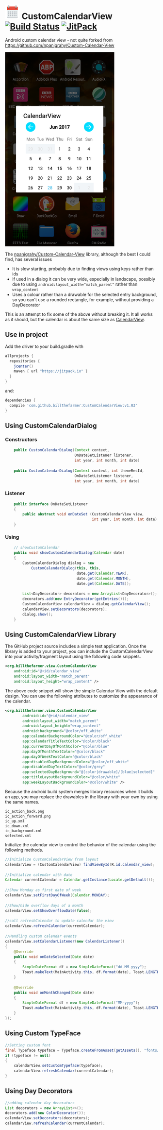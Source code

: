 # ![Logo](app/src/main/res/drawable-mdpi/ic_launcher.png) CustomCalendarView [![Build Status](https://travis-ci.org/billthefarmer/CustomCalendarView.svg?branch=master)](https://travis-ci.org/billthefarmer/CustomCalendarView) [![JitPack](https://jitpack.io/v/billthefarmer/CustomCalendarView.svg)](https://jitpack.io/#billthefarmer/CustomCalendarView)
Android custom calendar view - not quite forked from https://github.com/npanigrahy/Custom-Calendar-View

![Calendar](https://github.com/billthefarmer/billthefarmer.github.io/raw/master/images/Calendar.png)

The [npanigrahy/Custom-Calendar-View](https://github.com/npanigrahy/Custom-Calendar-View) library,
although the best I could find, has several issues
* It is slow starting, probably due to finding views using keys rather
  than ids
* If used in a dialog it can be very wide, especially in landscape,
  possibly due to using `android:layout_width="match_parent"` rather
  than `wrap_content`
* Uses a colour rather than a drawable for the selected entry
  background, so you can't use a rounded rectangle, for example,
  without providing a DayDecorator

This is an attempt to fix some of the above without breaking it. It
all works as it should, but the calendar is about the same size as
[CalendarView](https://developer.android.com/reference/android/widget/CalendarView.html).

## Use in project
Add the driver to your build.gradle with
```gradle
allprojects {
  repositories {
    jcenter()
    maven { url "https://jitpack.io" }
  }
}
```
and:
```gradle
dependencies {
  compile 'com.github.billthefarmer:CustomCalendarView:v1.03'
}
```

## Using CustomCalendarDialog
### Constructors
```java
    public CustomCalendarDialog(Context context,
                                OnDateSetListener listener,
                                int year, int month, int date)

    public CustomCalendarDialog(Context context, int themeResId, 
                                OnDateSetListener listener, 
                                int year, int month, int date)
```
### Listener
```java
    public interface OnDateSetListener
    {
        public abstract void onDateSet (CustomCalendarView view,
                                        int year, int month, int date);
    }
```
### Using
```java
    // showCustomCalendar
    public void showCustomCalendarDialog(Calendar date)
    {
        CustomCalendarDialog dialog = new
            CustomCalendarDialog(this, this,
                                 date.get(Calendar.YEAR),
                                 date.get(Calendar.MONTH),
                                 date.get(Calendar.DATE));

        List<DayDecorator> decorators = new ArrayList<DayDecorator>();
        decorators.add(new EntryDecorator(getEntries()));
        CustomCalendarView calendarView = dialog.getCalendarView();
        calendarView.setDecorators(decorators);
        dialog.show();
    }
```

## Using CustomCalendarView Library
The GitHub project source includes a simple test application. Once the
library is added to your project, you can include the
CustomCalendarView into your activity/fragment layout using the
following code snippets.
```xml
<org.billthefarmer.view.CustomCalendarView
	android:id="@+id/calendar_view"
	android:layout_width="match_parent"
	android:layout_height="wrap_content" />
```
The above code snippet will show the simple Calendar View with the
default design. You can use the following attributes to customize the
appearance of the calendar.
```xml
<org.billthefarmer.view.CustomCalendarView
        android:id="@+id/calendar_view"
        android:layout_width="match_parent"
        android:layout_height="wrap_content"
        android:background="@color/off_white"
        app:calendarBackgroundColor="@color/off_white"
        app:calendarTitleTextColor="@color/black"
        app:currentDayOfMonthColor="@color/blue"
        app:dayOfMonthTextColor="@color/black"
        app:dayOfWeekTextColor="@color/black"
        app:disabledDayBackgroundColor="@color/off_white"
        app:disabledDayTextColor="@color/grey"
        app:selectedDayBackground="@[color|drawable]/[blue|selected]"
        app:titleLayoutBackgroundColor="@color/white"
        app:weekLayoutBackgroundColor="@color/white" />
```
Because the android build system merges library resources when it
builds an app, you may replace the drawables in the library with your
own by using the same names.
```
ic_action_back.png
ic_action_forward.png
ic_up.xml
ic_down.xml
ic_background.xml
selected.xml
```
Initialize the calendar view to control the behavior of the calendar
using the following methods.
```java
//Initialize CustomCalendarView from layout
calendarView = (CustomCalendarView) findViewById(R.id.calendar_view);

//Initialize calendar with date
Calendar currentCalendar = Calendar.getInstance(Locale.getDefault());

//Show Monday as first date of week
calendarView.setFirstDayOfWeek(Calendar.MONDAY);

//Show/hide overflow days of a month
calendarView.setShowOverflowDate(false);

//call refreshCalendar to update calendar the view
calendarView.refreshCalendar(currentCalendar);

//Handling custom calendar events
calendarView.setCalendarListener(new CalendarListener()
{
    @Override
    public void onDateSelected(Date date)
    {
        SimpleDateFormat df = new SimpleDateFormat("dd-MM-yyyy");
        Toast.makeText(MainActivity.this, df.format(date), Toast.LENGTH_SHORT).show();
    }

    @Override
    public void onMonthChanged(Date date)
    {
        SimpleDateFormat df = new SimpleDateFormat("MM-yyyy");
        Toast.makeText(MainActivity.this, df.format(date), Toast.LENGTH_SHORT).show();
    }
});
```

## Using Custom TypeFace
```java
//Setting custom font
final Typeface typeface = Typeface.createFromAsset(getAssets(), "fonts/Arch_Rival_Bold.ttf");
if (typeface != null)
{
    calendarView.setCustomTypeface(typeface);
    calendarView.refreshCalendar(currentCalendar);
}
```

## Using Day Decorators
```java
//adding calendar day decorators
List decorators = new ArrayList<>();
decorators.add(new ColorDecorator());
calendarView.setDecorators(decorators);
calendarView.refreshCalendar(currentCalendar);
```
